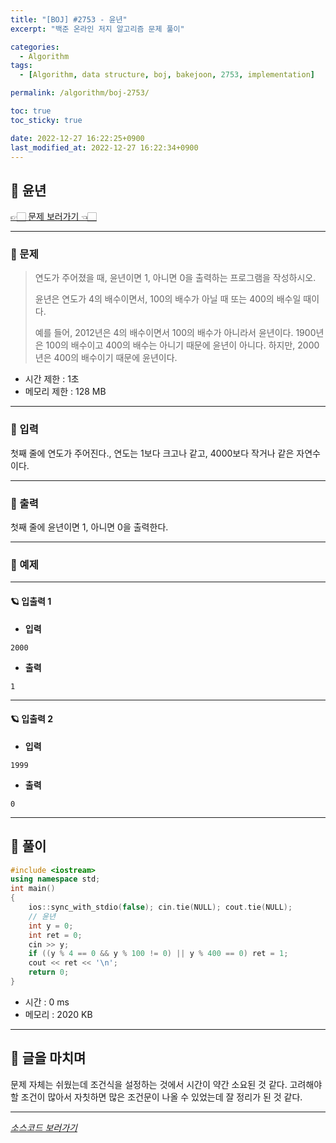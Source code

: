 ```yaml
---
title: "[BOJ] #2753 - 윤년"
excerpt: "백준 온라인 저지 알고리즘 문제 풀이"

categories:
  - Algorithm
tags:
  - [Algorithm, data structure, boj, bakejoon, 2753, implementation]

permalink: /algorithm/boj-2753/

toc: true
toc_sticky: true

date: 2022-12-27 16:22:25+0900
last_modified_at: 2022-12-27 16:22:34+0900
---
```

 
## 👻 윤년
[👉🏻 문제 보러가기 👈🏻](https://acmicpc.net/problem/2753)

***

### 🌱 문제
> 연도가 주어졌을 때, 윤년이면 1, 아니면 0을 출력하는 프로그램을 작성하시오.
>
> 윤년은 연도가 4의 배수이면서, 100의 배수가 아닐 때 또는 400의 배수일 때이다.
>
> 예를 들어, 2012년은 4의 배수이면서 100의 배수가 아니라서 윤년이다. 1900년은 100의 배수이고 400의 배수는 아니기 때문에 윤년이 아니다. 하지만, 2000년은 400의 배수이기 때문에 윤년이다.
 
- 시간 제한 : 1초
- 메모리 제한 : 128 MB

***

### 🌱 입력
첫째 줄에 연도가 주어진다., 연도는 1보다 크고나 같고, 4000보다 작거나 같은 자연수이다.

***

### 🌱 출력
첫째 줄에 윤년이면 1, 아니면 0을 출력한다.

***

### 🌱 예제

***

#### 🪐 입출력 1
- **입력**   
```
2000
```

- **출력**   
```
1
```

***

#### 🪐 입출력 2
- **입력**   
```
1999
```

- **출력**   
```
0
```

***

## 👻 풀이

```c++
#include <iostream>
using namespace std;
int main()
{
    ios::sync_with_stdio(false); cin.tie(NULL); cout.tie(NULL);
    // 윤년
    int y = 0;
    int ret = 0;
    cin >> y;
    if ((y % 4 == 0 && y % 100 != 0) || y % 400 == 0) ret = 1;
    cout << ret << '\n';
    return 0;
}
```

- 시간 : 0 ms
- 메모리 : 2020 KB

***

## 👻 글을 마치며
문제 자체는 쉬웠는데 조건식을 설정하는 것에서 시간이 약간 소요된 것 같다. 고려해야 할 조건이 많아서 자칫하면 많은 조건문이 나올 수 있었는데 잘 정리가 된 것 같다.

***

_[소스코드 보러가기](https://github.com/choi-dan-di/algorithms/blob/main/BOJ/implementation/2753.cpp)_